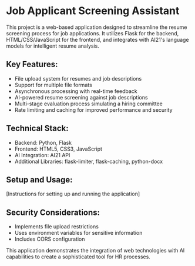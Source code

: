 # Job Applicant Screening Assistant

This project is a web-based application designed to streamline the resume screening process for job applications. It utilizes Flask for the backend, HTML/CSS/JavaScript for the frontend, and integrates with AI21's language models for intelligent resume analysis.

## Key Features:
- File upload system for resumes and job descriptions
- Support for multiple file formats
- Asynchronous processing with real-time feedback
- AI-powered resume screening against job descriptions
- Multi-stage evaluation process simulating a hiring committee
- Rate limiting and caching for improved performance and security

## Technical Stack:
- Backend: Python, Flask
- Frontend: HTML5, CSS3, JavaScript
- AI Integration: AI21 API
- Additional Libraries: flask-limiter, flask-caching, python-docx

## Setup and Usage:
[Instructions for setting up and running the application]

## Security Considerations:
- Implements file upload restrictions
- Uses environment variables for sensitive information
- Includes CORS configuration

This application demonstrates the integration of web technologies with AI capabilities to create a sophisticated tool for HR processes.
